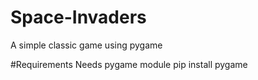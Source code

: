 # Space-Invaders
A simple classic game using pygame

#Requirements
Needs pygame module
pip install pygame
